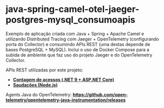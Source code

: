 # java-spring-camel-otel-jaeger-postgres-mysql_consumoapis
Exemplo de aplicação criada com Java + Spring + Apache Camel e utilizando Distributed Tracing com Jaeger + OpenTelemetry (configurando porta do Collector) e consumindo APIs REST (uma destas depende de bases PostgreSQL + MySQL). Inclui o uso de Docker Compose para a subida de ambiente que faz uso do projeto Jaeger e do OpenTelemetry Collector.

APIs REST utilizadas por este projeto:
- [**Contagem de acessos (.NET 9 + ASP.NET Core)**](https://github.com/renatogroffe/aspnetcore9-otel-jaeger-postgres-mysql_apicontagem)
- [**Saudações (Node.js)**](https://github.com/renatogroffe/nodejs-otel-jaeger_apisaudacoes)

Agents Java do OpenTelemetry: **https://github.com/open-telemetry/opentelemetry-java-instrumentation/releases**